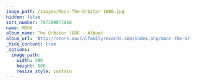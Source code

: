 ```yaml
---
image_path: /images/Moon-The-Orbitor-1080.jpg
hidden: false
sort_number: 797309873810
name: MOON
album_name: The Orbitor (GRR - Album)
album_url: 'http://store.socialfamilyrecords.com/index.php/moon-the-oribitor-lp.html'
_hide_content: true
_options:
  image_path:
    width: 500
    height: 500
    resize_style: contain
---
```


